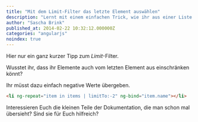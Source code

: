 ```yaml
---
title: "Mit dem Limit-Filter das letzte Element auswählen"
description: "Lernt mit einem einfachen Trick, wie ihr aus einer Liste das letzte Element herausfiltern könnt."
author: "Sascha Brink"
published_at: 2014-02-22 10:32:12.000000Z
categories: "angularjs"
noindex: true
---
```


Hier nur ein ganz kurzer Tipp zum *Limit*-Filter.

Wusstet ihr, dass ihr Elemente auch vom letzten Element aus einschränken könnt?

Ihr müsst dazu einfach negative Werte übergeben.

```html
<li ng-repeat="item in items | limitTo:-2" ng-bind="item.name"></li>
```

Interessieren Euch die kleinen Teile der Dokumentation, die man schon mal übersieht? Sind sie für Euch hilfreich?
